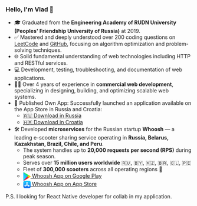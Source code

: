 ### Hello, I'm Vlad 👋  
- 🎓 Graduated from the **Engineering Academy of RUDN University (Peoples' Friendship University of Russia)** at 2019.
- ✅ Mastered and deeply understood over 200 coding questions on [LeetCode](https://leetcode.com/baydinvladislav/) and [GitHub](https://github.com/baydinvladislav/cracking-interview), focusing on algorithm optimization and problem-solving techniques.
- 🌐 Solid fundamental understanding of web technologies including HTTP and RESTful services.
- 💻 Development, testing, troubleshooting, and documentation of web applications.  
- 👨‍💻 Over 4 years of experience in **commercial web development**, specializing in designing, building, and optimizing scalable web systems.
- 📱 Published Own App: Successfully launched an application available on the App Store in Russia and Croatia:  
  - [🇷🇺 Download in Russia](https://apps.apple.com/ru/app/ascoach/id6452119737)  
  - [🇭🇷 Download in Croatia](https://apps.apple.com/hr/app/ascoach/id6452119737)  
- 🛠️ Developed **microservices** for the Russian startup **Whoosh** — a leading e-scooter sharing service operating in **Russia, Belarus, Kazakhstan, Brazil, Chile, and Peru**.  
  - The system handles up to **20,000 requests per second (RPS)** during peak season.  
  - Serves over **15 million users worldwide** 🇷🇺, 🇧🇾, 🇰🇿, 🇧🇷, 🇨🇱, 🇵🇪
  - Fleet of **300,000 scooters** across all operating regions 🛴
  - <a href="https://play.google.com/store/apps/details?id=com.punicapp.whoosh&hl=en" target="_blank">
      <img src="assets/google-play.png" alt="Google Play" width="20" style="vertical-align:middle"> Whoosh App on Google Play
    </a>
  - <a href="https://apps.apple.com/app/id1418412616" target="_blank">
      <img src="assets/app-store.png" alt="App Store" width="20" style="vertical-align:middle"> Whoosh App on App Store
    </a>

P.S. I looking for React Native developer for collab in my application.

